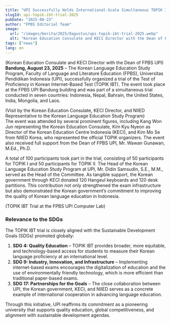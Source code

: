```yaml
---
title: "UPI Successfully Holds International-Scale Simultaneous TOPIK IBT Trial"
slugId: upi-topik-ibt-trial-2025
pubDate: "2025-08-23"
author: "FPBS Editorial Team"
image:
  url: "/images/berita/2025/8agustus/upi-topik-ibt-trial-2025.webp"
  alt: "Korean Education Consulate and KECI Director with the Dean of FPBS UPI"
tags: ["news"]
lang: en
---
```


(Korean Education Consulate and KECI Director with the Dean of FPBS UPI)  
**Bandung, August 23, 2025** – The Korean Language Education Study Program, Faculty of Language and Literature Education (FPBS), Universitas Pendidikan Indonesia (UPI), successfully organized a trial of the Test of Proficiency in Korean Internet-Based Test (TOPIK IBT). The event took place at the FPBS UPI Bandung building and was part of a simultaneous trial conducted in seven countries: Indonesia, Nepal, Bahrain, the United States, India, Mongolia, and Laos.  

(Visit by the Korean Education Consulate, KECI Director, and NIIED Representative to the Korean Language Education Study Program)  
The event was attended by several prominent figures, including Kang Won Jun representing the Korean Education Consulate, Kim Kyu Nyeon as Director of the Korean Education Centre Indonesia (KECI), and Kim Mo Se from NIIED Korea, who represented the official TOPIK organizers. The event also received full support from the Dean of FPBS UPI, Mr. Wawan Gunawan, M.Ed., Ph.D.  

A total of 100 participants took part in the trial, consisting of 50 participants for TOPIK I and 50 participants for TOPIK II. The Head of the Korean Language Education Study Program at UPI, Mr. Didin Samsudin, S.E., M.M., served as the Head of the Committee. As tangible support, the Korean government through KECI donated 120 Hangeul keyboards and 120 desk partitions. This contribution not only strengthened the exam infrastructure but also demonstrated the Korean government’s commitment to improving the quality of Korean language education in Indonesia.  

(TOPIK IBT Trial at the FPBS UPI Computer Lab)  
### Relevance to the SDGs  
The TOPIK IBT trial is closely aligned with the Sustainable Development Goals (SDGs) promoted globally:  

1. **SDG 4: Quality Education** – TOPIK IBT provides broader, more equitable, and technology-based access for students to measure their Korean language proficiency at an international level.  
2. **SDG 9: Industry, Innovation, and Infrastructure** – Implementing internet-based exams encourages the digitalization of education and the use of environmentally friendly technology, which is more efficient than traditional paper-based exams.  
3. **SDG 17: Partnerships for the Goals** – The close collaboration between UPI, the Korean government, KECI, and NIIED serves as a concrete example of international cooperation in advancing language education.  

Through this initiative, UPI reaffirms its commitment as a pioneering university that supports quality education, global competitiveness, and alignment with sustainable development agendas.  
